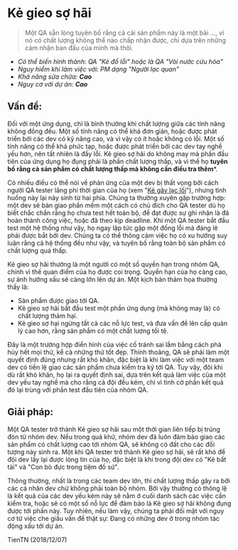 # Kẻ gieo sợ hãi
> Một QA sẵn lòng tuyên bố rằng cả cái sản phẩm này là một bãi ..., vì nó có chất lượng không thể nào chấp nhận được, chỉ dựa trên những cảm nhận ban đầu của mình mà thôi.

* _Có thể biến hình thành: QA "Kẻ đổ lỗi" hoặc là QA "Vòi nước cứu hỏa"_
* _Nguy hiểm khi làm việc với: PM dạng "Người lạc quan"_
* _Khả năng sửa chữa: **Cao**_
* _Nguy cơ với dự án: **Cao**_

## Vấn đề:

Đối với một ứng dụng, chỉ là bình thường khi chất lượng giữa các tính năng không đồng đều. Một số tính năng có thể khá đơn giản, hoặc được phát triển bởi các dev có kỹ năng cao, và vì vậy có ít hoặc không có lỗi. Một số tính năng có thể khả phức tạp, hoặc được phát triển bởi các dev tay nghề yếu hơn, nên tất nhiên là đầy lỗi. Kẻ gieo sợ hãi do không may mà phần đầu tiên của ứng dụng họ đụng phải là phần chất lượng thấp, và vì thế họ **tuyên bố rằng cả sản phẩm có chất lượng thấp mà không cần điều tra thêm***.

Có nhiều điều có thể nói về phản ứng của một dev bị thất vọng bởi cách người QA tester lãng phí thời gian của họ (xem "[Kẻ gây lạc lối](/QA_ke_gay_lac_loi)"), nhưng tình huống này lại nảy sinh từ hai phía. Chúng ta thường xuyên gặp trường hợp: một dev sẽ bàn giao phần mềm một cách có chủ đích cho QA tester dù họ biết chắc chắn rằng họ chưa test hết toàn bộ, để đạt được sự ghi nhận là đã hoàn thành công việc, hoặc đã theo kịp deadline. Khi một QA tester bắt đầu test một hệ thống như vậy, họ ngay lập tức gặp một đống lỗi mà đáng lẽ phải được bắt bởi dev. Chúng ta có thể thông cảm việc họ có xu hướng suy luận rằng cả hệ thống đều như vậy, và tuyên bố rằng toàn bộ sản phẩm có chất lượng quá thấp.


Kẻ gieo sợ hãi thường là một người có một số quyền hạn trong nhóm QA, chính vì thế quan điểm của họ được coi trọng. Quyền hạn của họ càng cao, sự ảnh hưởng xấu sẽ càng lớn lên dự án. Một kịch bản thảm họa thường thấy là:

* Sản phẩm được giao tới QA.
* Kẻ gieo sợ hãi bắt đầu test một phần ứng dụng (mà không may là) có chất lượng thảm hại.
* Kẻ gieo sợ hại ngừng tất cả các nỗ lực test, và đưa vấn đề lên cấp quản lý cao hơn, rằng sản phẩm có một chất lượng tồi tệ.

Đây là một trường hợp điển hình của việc cố tránh sai lầm bằng cách phá hủy hết mọi thứ, kể cả những thứ tốt đẹp. Thỉnh thoảng, QA sẽ phải làm một quyết định đúng nhưng rất khó khăn, đặc biệt là khi làm việc với một team dev có tiền lệ giao các sản phẩm chưa kiểm tra kỹ tới QA. Tuy vậy, đôi khi dù rất khó khăn, họ lại ra quyết định sai, dựa trên kết quả làm việc của một dev yếu tay nghề mà cho rằng cả đội đều kém, chỉ vì tình cờ phần kết quả đó lại trùng với phần test đầu tiên của nhóm QA.

## Giải pháp:
Một QA tester trở thành Kẻ gieo sợ hãi sau một thời gian liên tiếp bị trúng đòn từ nhóm dev. Nếu trong quá khứ, nhóm dev đã luôn đảm bảo giao các sản phẩm có chất lượng cao tới nhóm QA, sẽ không có đất cho các đối tượng này sinh ra. Một khi QA tester trở thành Kẻ gieo sợ hãi, sẽ rất khó để đội dev lấy lại được lòng tin của họ, đặc biệt là khi trong đội dev có "Kẻ bất tài" và "Con bò đực trong tiệm đồ sứ".

Thông thường, nhất là trong các team dev lớn, thì chất lượng thấp gây ra bởi các cá nhân dev chứ không phải toàn bộ nhóm. Bởi vậy thường có thông lệ là kết quả của các dev yếu kém này sẽ nằm ở cuối danh sách các việc cần kiểm tra, hoặc sẽ có một số nỗ lực để đảm bảo là Kẻ gieo sợ hãi không đụng được tới phần này. Tuy nhiên, nếu làm vậy, chúng ta phải đối mặt với nguy cơ từ việc che giấu vấn đề thật sự: Đang có những dev ở trong nhóm tác động xấu tới dự án.  

TienTN (2018/12/07)
